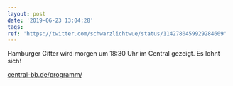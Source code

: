 ```yaml
---
layout: post
date: '2019-06-23 13:04:28'
tags: 
ref: 'https://twitter.com/schwarzlichtwue/status/1142780459929284609'
---
```

Hamburger Gitter wird morgen um 18:30 Uhr im Central gezeigt. Es lohnt sich!

[central-bb.de/programm/](https://www.central-bb.de/programm/)